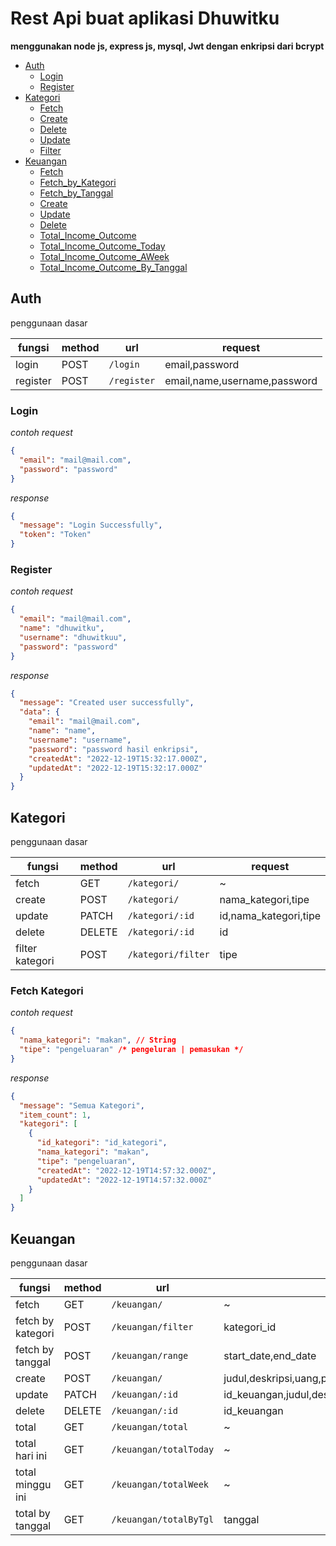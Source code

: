 # Rest Api buat aplikasi Dhuwitku

**menggunakan node js, express js, mysql, Jwt dengan enkripsi dari bcrypt**

- [Auth](https://github.com/cahyo40/Dhuwitku-API#auth)
  - [Login](https://github.com/cahyo40/Dhuwitku-API#login)
  - [Register](https://github.com/cahyo40/Dhuwitku-API#register)
- [Kategori](https://github.com/cahyo40/Dhuwitku-API#kategori)
  - [Fetch](https://github.com/cahyo40/Dhuwitku-API#kategori)
  - [Create](https://github.com/cahyo40/Dhuwitku-API#kategori)
  - [Delete](https://github.com/cahyo40/Dhuwitku-API#kategori)
  - [Update](https://github.com/cahyo40/Dhuwitku-API#kategori)
  - [Filter](https://github.com/cahyo40/Dhuwitku-API#kategori)
- [Keuangan](https://github.com/cahyo40/Dhuwitku-API#kategori)
  - [Fetch](https://github.com/cahyo40/Dhuwitku-API#kategori)
  - [Fetch_by_Kategori](https://github.com/cahyo40/Dhuwitku-API#kategori)
  - [Fetch_by_Tanggal](https://github.com/cahyo40/Dhuwitku-API#kategori)
  - [Create](https://github.com/cahyo40/Dhuwitku-API#kategori)
  - [Update](https://github.com/cahyo40/Dhuwitku-API#kategori)
  - [Delete](https://github.com/cahyo40/Dhuwitku-API#kategori)
  - [Total_Income_Outcome](https://github.com/cahyo40/Dhuwitku-API#kategori)
  - [Total_Income_Outcome_Today](https://github.com/cahyo40/Dhuwitku-API#kategori)
  - [Total_Income_Outcome_AWeek](https://github.com/cahyo40/Dhuwitku-API#kategori)
  - [Total_Income_Outcome_By_Tanggal](https://github.com/cahyo40/Dhuwitku-API#kategori)

## Auth

penggunaan dasar

| fungsi   | method | url         | request                      |
| -------- | ------ | ----------- | ---------------------------- |
| login    | POST   | `/login`    | email,password               |
| register | POST   | `/register` | email,name,username,password |

### Login

_contoh request_

```json
{
  "email": "mail@mail.com",
  "password": "password"
}
```

_response_

```json
{
  "message": "Login Successfully",
  "token": "Token"
}
```

### Register

_contoh request_

```json
{
  "email": "mail@mail.com",
  "name": "dhuwitku",
  "username": "dhuwitkuu",
  "password": "password"
}
```

_response_

```json
{
  "message": "Created user successfully",
  "data": {
    "email": "mail@mail.com",
    "name": "name",
    "username": "username",
    "password": "password hasil enkripsi",
    "createdAt": "2022-12-19T15:32:17.000Z",
    "updatedAt": "2022-12-19T15:32:17.000Z"
  }
}
```

## Kategori

penggunaan dasar

| fungsi          | method | url                | request               |
| --------------- | ------ | ------------------ | --------------------- |
| fetch           | GET    | `/kategori/`       | ~                     |
| create          | POST   | `/kategori/`       | nama_kategori,tipe    |
| update          | PATCH  | `/kategori/:id`    | id,nama_kategori,tipe |
| delete          | DELETE | `/kategori/:id`    | id                    |
| filter kategori | POST   | `/kategori/filter` | tipe                  |

### Fetch Kategori

_contoh request_

```json
{
  "nama_kategori": "makan", // String
  "tipe": "pengeluaran" /* pengeluran | pemasukan */
}
```

_response_

```json
{
  "message": "Semua Kategori",
  "item_count": 1,
  "kategori": [
    {
      "id_kategori": "id_kategori",
      "nama_kategori": "makan",
      "tipe": "pengeluaran",
      "createdAt": "2022-12-19T14:57:32.000Z",
      "updatedAt": "2022-12-19T14:57:32.000Z"
    }
  ]
}
```

## Keuangan

penggunaan dasar

| fungsi            | method | url                    | request                                                             |
| ----------------- | ------ | ---------------------- | ------------------------------------------------------------------- |
| fetch             | GET    | `/keuangan/`           | ~                                                                   |
| fetch by kategori | POST   | `/keuangan/filter`     | kategori_id                                                         |
| fetch by tanggal  | POST   | `/keuangan/range`      | start_date,end_date                                                 |
| create            | POST   | `/keuangan/`           | judul,deskripsi,uang,pengeluaran,kategori_id,email_user             |
| update            | PATCH  | `/keuangan/:id`        | id_keuangan,judul,deskripsi,uang,pengeluaran,kategori_id,email_user |
| delete            | DELETE | `/keuangan/:id`        | id_keuangan                                                         |
| total             | GET    | `/keuangan/total`      | ~                                                                   |
| total hari ini    | GET    | `/keuangan/totalToday` | ~                                                                   |
| total minggu ini  | GET    | `/keuangan/totalWeek`  | ~                                                                   |
| total by tanggal  | GET    | `/keuangan/totalByTgl` | tanggal                                                             |
